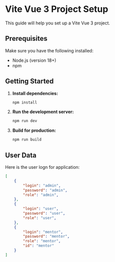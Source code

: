 # Vite Vue 3 Project Setup

This guide will help you set up a Vite Vue 3 project.

## Prerequisites

Make sure you have the following installed:
- Node.js (version 18+)
- npm

## Getting Started


1. **Install dependencies:**

    ```bash
    npm install
    ```

   

2. **Run the development server:**

    ```bash
    npm run dev
    ```


3. **Build for production:**

    ```bash
    npm run build
    ```

## User Data

Here is the user logn for application:

```json
[
    {
        "login": "admin",
        "password": "admin",
        "role": "admin",
    },
    {
        "login": "user",
        "password": "user",
        "role": "user",
    },
    {
        "login": "mentor",
        "password": "mentor",
        "role": "mentor",
        "id": "mentor"
    }
]
